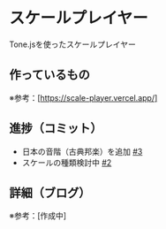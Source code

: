 # スケールプレイヤー

Tone.jsを使ったスケールプレイヤー

## 作っているもの

※参考：[https://scale-player.vercel.app/]

## 進捗（コミット）

- 日本の音階（古典邦楽）を追加 [#3](https://github.com/ryo-i/scale-player/issues/3)
- スケールの種類検討中 [#2](https://github.com/ryo-i/scale-player/issues/2)

## 詳細（ブログ）

※参考：[作成中]